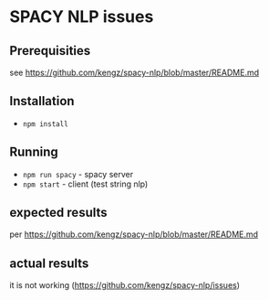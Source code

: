# SPACY NLP issues

## Prerequisities

see https://github.com/kengz/spacy-nlp/blob/master/README.md

## Installation

* `npm install`

## Running

* `npm run spacy` - spacy server
* `npm start` - client (test string nlp)

## expected results

per https://github.com/kengz/spacy-nlp/blob/master/README.md

## actual results

it is not working (https://github.com/kengz/spacy-nlp/issues)
